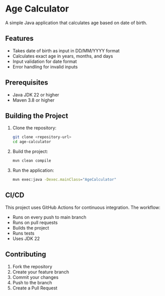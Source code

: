 # Age Calculator

A simple Java application that calculates age based on date of birth.

## Features

- Takes date of birth as input in DD/MM/YYYY format
- Calculates exact age in years, months, and days
- Input validation for date format
- Error handling for invalid inputs

## Prerequisites

- Java JDK 22 or higher
- Maven 3.8 or higher

## Building the Project

1. Clone the repository:
   ```bash
   git clone <repository-url>
   cd age-calculator
   ```

2. Build the project:
   ```bash
   mvn clean compile
   ```

3. Run the application:
   ```bash
   mvn exec:java -Dexec.mainClass="AgeCalculator"
   ```

## CI/CD

This project uses GitHub Actions for continuous integration. The workflow:
- Runs on every push to main branch
- Runs on pull requests
- Builds the project
- Runs tests
- Uses JDK 22

## Contributing

1. Fork the repository
2. Create your feature branch
3. Commit your changes
4. Push to the branch
5. Create a Pull Request 